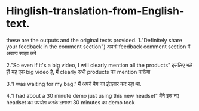 # Hinglish-translation-from-English-text.





these are the outputs and the original texts provided.
1."Definitely share your feedback in the comment section")
अपनी feedback comment section में अवश्य साझा करें

2."So even if it's a big video, I will clearly mention all the products"
इसलिए भले ही यह एक big video है, मैं clearly सभी products का mention करूंगा

3."I was waiting for my bag."
मैं अपने बैग का इंतज़ार कर रहा था.

4."I had about a 30 minute demo just using this new headset"
मैंने इस नए headset का उपयोग करके लगभग 30 minutes का demo took
